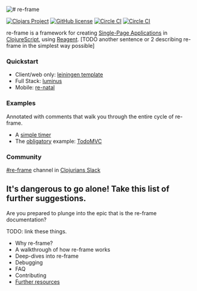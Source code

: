 ![\# re-frame](/images/logo/re-frame_128w.png)

[![Clojars Project](https://img.shields.io/clojars/v/re-frame.svg)](https://clojars.org/re-frame)  [![GitHub license](https://img.shields.io/github/license/Day8/re-frame.svg)](license.txt)  [![Circle CI](https://circleci.com/gh/Day8/re-frame/tree/develop.svg?style=shield&circle-token=:circle-ci-badge-token)](https://circleci.com/gh/Day8/re-frame/tree/develop)  [![Circle CI](https://circleci.com/gh/Day8/re-frame/tree/master.svg?style=shield&circle-token=:circle-ci-badge-token)](https://circleci.com/gh/Day8/re-frame/tree/master)

re-frame is a framework for creating [Single-Page Applications](http://en.wikipedia.org/wiki/Single-page_application) in [ClojureScript](https://clojurescript.org/), using [Reagent](http://reagent-project.github.io). \[TODO another sentence or 2 describing re-frame in the simplest way possible\]

### Quickstart

* Client/web only: [leiningen template](https://github.com/Day8/re-frame-template)  
* Full Stack: [luminus](http://www.luminusweb.net)
* Mobile: [re-natal](https://github.com/drapanjanas/re-natal) 

### Examples

Annotated with comments that walk you through the entire cycle of re-frame.

* A [simple timer](https://github.com/Day8/re-frame/tree/master/examples/simple) 
* The [obligatory](http://todomvc.com/) example:  [TodoMVC](https://github.com/Day8/re-frame/tree/master/examples/todomvc)

### Community

[\#re-frame](https://clojurians.slack.com/messages/re-frame)  channel in [Clojurians Slack](http://clojurians.net/)

## It's dangerous to go alone! Take this list of further suggestions.

Are you prepared to plunge into the epic that is the re-frame documentation?

TODO: link these things.

* Why re-frame?
* A walkthrough of how re-frame works
* Deep-dives into re-frame
* Debugging
* FAQ
* Contributing
* [Further resources](https://github.com/Day8/re-frame/blob/develop/docs/External-Resources.md)



